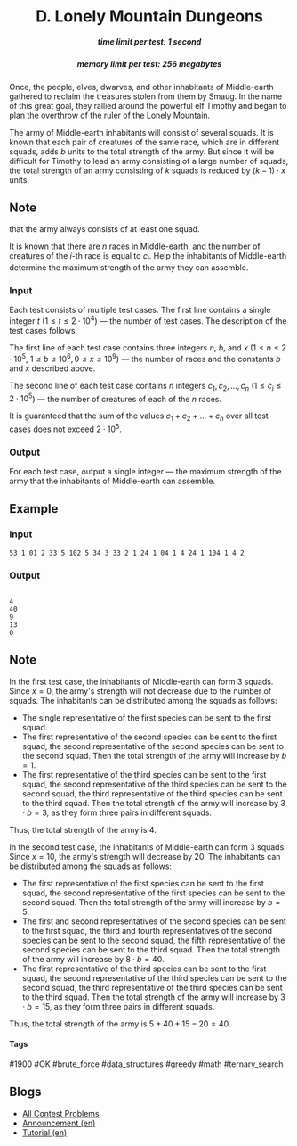 <h1 style='text-align: center;'> D. Lonely Mountain Dungeons</h1>

<h5 style='text-align: center;'>time limit per test: 1 second</h5>
<h5 style='text-align: center;'>memory limit per test: 256 megabytes</h5>

Once, the people, elves, dwarves, and other inhabitants of Middle-earth gathered to reclaim the treasures stolen from them by Smaug. In the name of this great goal, they rallied around the powerful elf Timothy and began to plan the overthrow of the ruler of the Lonely Mountain.

The army of Middle-earth inhabitants will consist of several squads. It is known that each pair of creatures of the same race, which are in different squads, adds $b$ units to the total strength of the army. But since it will be difficult for Timothy to lead an army consisting of a large number of squads, the total strength of an army consisting of $k$ squads is reduced by $(k - 1) \cdot x$ units. 
## Note

 that the army always consists of at least one squad.

It is known that there are $n$ races in Middle-earth, and the number of creatures of the $i$-th race is equal to $c_i$. Help the inhabitants of Middle-earth determine the maximum strength of the army they can assemble.

### Input

Each test consists of multiple test cases. The first line contains a single integer $t$ ($1 \le t \le 2 \cdot 10^4$) — the number of test cases. The description of the test cases follows.

The first line of each test case contains three integers $n$, $b$, and $x$ ($1 \le n \le 2 \cdot 10^5$, $1 \le b \le 10^6, 0 \le x \le 10^9$) — the number of races and the constants $b$ and $x$ described above.

The second line of each test case contains $n$ integers $c_1, c_2, \ldots, c_n$ ($1 \le c_i \le 2 \cdot 10^5$) — the number of creatures of each of the $n$ races.

It is guaranteed that the sum of the values $c_1 + c_2 + \ldots + c_n$ over all test cases does not exceed $2 \cdot 10^5$.

### Output

For each test case, output a single integer — the maximum strength of the army that the inhabitants of Middle-earth can assemble.

## Example

### Input


```text
53 1 01 2 33 5 102 5 34 3 33 2 1 24 1 04 1 4 24 1 104 1 4 2
```
### Output

```text

4
40
9
13
0

```
## Note

In the first test case, the inhabitants of Middle-earth can form $3$ squads. Since $x = 0$, the army's strength will not decrease due to the number of squads. The inhabitants can be distributed among the squads as follows:

* The single representative of the first species can be sent to the first squad.
* The first representative of the second species can be sent to the first squad, the second representative of the second species can be sent to the second squad. Then the total strength of the army will increase by $b = 1$.
* The first representative of the third species can be sent to the first squad, the second representative of the third species can be sent to the second squad, the third representative of the third species can be sent to the third squad. Then the total strength of the army will increase by $3 \cdot b = 3$, as they form three pairs in different squads.

Thus, the total strength of the army is $4$.

In the second test case, the inhabitants of Middle-earth can form $3$ squads. Since $x = 10$, the army's strength will decrease by $20$. The inhabitants can be distributed among the squads as follows:

* The first representative of the first species can be sent to the first squad, the second representative of the first species can be sent to the second squad. Then the total strength of the army will increase by $b = 5$.
* The first and second representatives of the second species can be sent to the first squad, the third and fourth representatives of the second species can be sent to the second squad, the fifth representative of the second species can be sent to the third squad. Then the total strength of the army will increase by $8 \cdot b = 40$.
* The first representative of the third species can be sent to the first squad, the second representative of the third species can be sent to the second squad, the third representative of the third species can be sent to the third squad. Then the total strength of the army will increase by $3 \cdot b = 15$, as they form three pairs in different squads.

Thus, the total strength of the army is $5 + 40 + 15 - 20 = 40$.



#### Tags 

#1900 #OK #brute_force #data_structures #greedy #math #ternary_search 

## Blogs
- [All Contest Problems](../Codeforces_Round_924_(Div._2).md)
- [Announcement (en)](../blogs/Announcement_(en).md)
- [Tutorial (en)](../blogs/Tutorial_(en).md)
